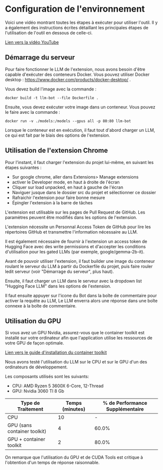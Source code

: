 # Configuration de l'environnement

Voici une vidéo montrant toutes les étapes à exécuter pour utiliser l'outil. Il y a également des instructions écrites détaillant les principales étapes de l'utilisation de l'outil en dessous de celle-ci.

[Lien vers la vidéo YouTube](https://youtu.be/C_E6RMnsvy0)


## Démarrage du serveur

Pour faire fonctionner le LLM de l'extension, nous avons besoin d'être capable d'exécuter des conteneurs Docker. Vous pouvez utiliser Docker desktop : https://www.docker.com/products/docker-desktop/ .

Vous devez build l'image avec la commande : 

```
docker build -t llm-bot --file Dockerfile .
```

Ensuite, vous devez exécuter votre image dans un conteneur. Vous pouvez le faire avec la commande :

```
docker run -v ./models:/models --gpus all -p 80:80 llm-bot
```

Lorsque le conteneur est en exécution, il faut tout d'abord charger un LLM, ce qui est fait par le biais des options de l'extension.

## Utilisation de l'extension Chrome

Pour l'instant, il faut charger l'extension du projet lui-même, en suivant les étapes suivantes :
- Sur google chrome, aller dans Extensions> Manage extensions
- activer le Developer mode, en haut à droite de l'écran
- Cliquer sur load unpacked, en haut à gauche de l'écran
- Naviguer jusque dans le dossier src du projet et sélectionner ce dossier
- Rafraichir l'extension pour faire bonne mesure
- Épingler l'extension à la barre de tâches

L'extension est utilisable sur les pages de Pull Request de GitHub. Les paramètres peuvent être modifiés dans les options de l'extension.

L'extension nécessite un Personnal Access Token de GitHub pour lire les répertoires GitHub et transmettre l'information nécessaire au LLM. 

Il est également nécessaire de fournir à l'extension un access token de Hugging Face avec des write permissions et d'accepter les conditions d'utilisation pour les gated LLMs (par exemple, google/gemma-2b-it).

Avant de pouvoir utiliser l'extension, il faut builder une image du conteneur roulant le serveur du LLM à partir du Dockerfile du projet, puis faire rouler ledit serveur (voir "Démarrage du serveur", plus haut).

Ensuite, il faut charger un LLM dans le serveur avec la dropdown list "Hugging Face LLM" dans les options de l'extension.

Il faut ensuite appuyer sur l'icone du Bot dans la boîte de commentaire pour activer la requête au LLM, Le LLM enverra alors une réponse dans une boîte connexe à la boîte de commentaire.

## Utilisation du GPU

Si vous avez un GPU Nvidia, assurez-vous que le container toolkit est installé sur votre ordinateur afin que l'application utilise les ressources de votre GPU de façon optimale.

[Lien vers le guide d'installation du container toolkit](https://docs.nvidia.com/datacenter/cloud-native/container-toolkit/latest/install-guide.html)

Nous avons testé l'utilisation du LLM sur le CPU et sur le GPU d'un des ordinateurs de développement.

Les composants utilisés sont les suivants:
- CPU: AMD Ryzen 5 3600X 6-Core, 12-Thread
- GPU: Nvidia 3060 TI 8 Gb

| Type de Traitement | Temps (minutes) | % de Performance Supplémentaire |
|---------------------|-----------------|---------------------------------|
| CPU                 |       10        |               -                 |
| GPU (sans container toolkit)     |        4        |            60.0%               |
| GPU + container toolkit          |        2        |            80.0%               |

On remarque que l'utilisation du GPU et de CUDA Tools est critique à l'obtention d'un temps de réponse raisonnable.